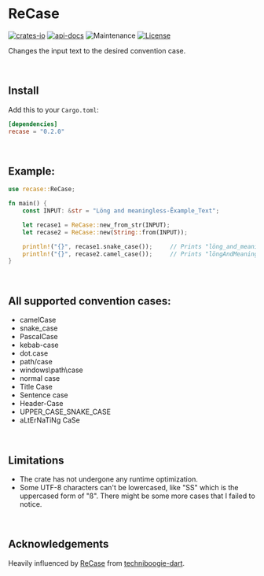 # ReCase

[![crates-io](https://img.shields.io/crates/v/recase.svg)](https://crates.io/crates/recase)
[![api-docs](https://docs.rs/recase/badge.svg)](https://docs.rs/recase)
![Maintenance](https://img.shields.io/badge/maintenance-actively--developed-brightgreen.svg)
[![License](https://img.shields.io/badge/License-BSD_2--Clause-orange.svg)](https://opensource.org/licenses/BSD-2-Clause)

Changes the input text to the desired convention case.

<p>&nbsp</p>

## Install

Add this to your `Cargo.toml`:

```toml
[dependencies]
recase = "0.2.0"
```

<p>&nbsp</p>

## Example:

```rust
use recase::ReCase;

fn main() {
    const INPUT: &str = "Löng and meaningless-Ẽxample_Text";

    let recase1 = ReCase::new_from_str(INPUT);
    let recase2 = ReCase::new(String::from(INPUT));

    println!("{}", recase1.snake_case());     // Prints "löng_and_meaningless_ẽxample_text"
    println!("{}", recase2.camel_case());     // Prints "löngAndMeaninglessẼxampleText"
}
```

<p>&nbsp</p>

## All supported convention cases:

-   camelCase
-   snake_case
-   PascalCase
-   kebab-case
-   dot.case
-   path/case
-   windows\path\case
-   normal case
-   Title Case
-   Sentence case
-   Header-Case
-   UPPER_CASE_SNAKE_CASE
-   aLtErNaTiNg CaSe

<p>&nbsp</p>

## Limitations

-   The crate has not undergone any runtime optimization.
-   Some UTF-8 characters can't be lowercased, like "SS" which is the uppercased form of "ß". There might be some more cases that I failed to notice.

<p>&nbsp</p>

## Acknowledgements

Heavily influenced by [ReCase](https://pub.dev/packages/recase) from [techniboogie-dart](https://github.com/techniboogie-dart).
